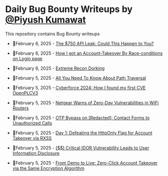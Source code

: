 # Daily Bug Bounty Writeups by [@Piyush Kumawat](https://twitter.com/piyush_supiy) 
This repository contains Bug Bounty writeups

<!-- BLOG-POST-LIST:START -->
 - 💯February 6, 2025 - [The $750 API Leak: Could This Happen to You?](https://deepseng.medium.com/the-750-api-leak-could-this-happen-to-you-08fb858b4af1?source=rss------bug_bounty-5) 

 - 💯February 6, 2025 - [How I got an Account-Takeover By Race-conditions on Login page](https://medium.com/@krishnast545/how-i-got-an-account-takeover-by-race-conditions-on-login-page-3775faaffb4f?source=rss------bug_bounty-5) 

 - 💯February 6, 2025 - [Extreme Recon Dorking](https://medium.com/meetcyber/extreme-recon-dorking-eace7444b7c2?source=rss------bug_bounty-5) 

 - 💯February 5, 2025 - [All You Need To Know About Path Traversal](https://medium.com/@ossama.cybersec/all-you-need-to-know-about-path-traversal-5a01c18e01e4?source=rss------bug_bounty-5) 

 - 💯February 5, 2025 - [Cyberforce 2024: How I found my first CVE OpenPLCV3](https://medium.com/@alimuhammadsecured/cyberforce-2024-how-i-found-my-first-cve-openplcv3-16c058b114b0?source=rss------bug_bounty-5) 

 - 💯February 5, 2025 - [Netgear Warns of Zero-Day Vulnerabilities in WiFi Routers](https://medium.com/@wiretor/netgear-warns-of-zero-day-vulnerabilities-in-wifi-routers-ffc2d8299b8f?source=rss------bug_bounty-5) 

 - 💯February 5, 2025 - [OTP Bypass on [Redacted]: Contact Forms to Unauthorized Calls](https://medium.com/@manav.surti.13728342/otp-bypass-on-redacted-contact-forms-to-unauthorized-calls-453d09837fa4?source=rss------bug_bounty-5) 

 - 💯February 5, 2025 - [Day 1: Defeating the HttpOnly Flag for Account Takeover via RXSS](https://medium.com/@danielbelay/day-1-defeating-the-httponly-flag-for-account-takeover-via-rxss-a2fa9cbc0156?source=rss------bug_bounty-5) 

 - 💯February 5, 2025 - [&lpar;$$&rpar; Critical IDOR Vulnerability Leads to User Information Disclosure](https://medium.com/@Tanvir0x1/critical-idor-vulnerability-leads-to-user-information-disclosure-b0bb7f06aef5?source=rss------bug_bounty-5) 

 - 💯February 5, 2025 - [From Demo to Live: Zero-Click Account Takeover via the Same Encryption Algorithm](https://infosecwriteups.com/from-demo-to-live-zero-click-account-takeover-via-the-same-encryption-algorithm-38b6cabfb21e?source=rss------bug_bounty-5) 
<!-- BLOG-POST-LIST:END -->
